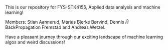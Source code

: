 This is our repository for FYS-STK4155, Applied data analysis and machine learning!

Members: Stian Aannerud, Marius Bjerke Børvind, Dennis $\bar{H}$ BackPropagation Fremstad and Andreas Wetzel.

Have a pleasant journey through our exciting landscape of machine learning algos and weird discussions!
